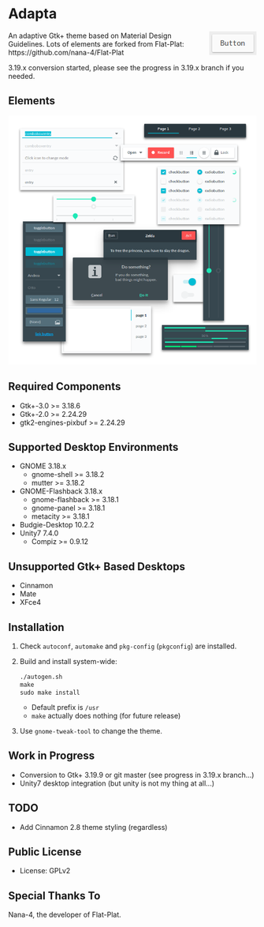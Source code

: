 Adapta
=========
<img src="img/Button.gif" alt="Button" align="right" />
An adaptive Gtk+ theme based on Material Design Guidelines.
Lots of elements are forked from Flat-Plat: https://github.com/nana-4/Flat-Plat

3.19.x conversion started, please see the progress in 3.19.x branch if you needed.

Elements
--------
![Materials](img/Materials.png)

Required Components
-------------------
* Gtk+-3.0 >= 3.18.6
* Gtk+-2.0 >= 2.24.29
* gtk2-engines-pixbuf >= 2.24.29

Supported Desktop Environments
------------------------------
* GNOME 3.18.x
  * gnome-shell >= 3.18.2
  * mutter >= 3.18.2
* GNOME-Flashback 3.18.x
  * gnome-flashback >= 3.18.1
  * gnome-panel >= 3.18.1
  * metacity >= 3.18.1
* Budgie-Desktop 10.2.2
* Unity7 7.4.0
  * Compiz >= 0.9.12

Unsupported Gtk+ Based Desktops
-------------------------------
* Cinnamon
* Mate
* XFce4

Installation
------------
1. Check `autoconf`, `automake` and `pkg-config` (`pkgconfig`) are installed.
2. Build and install system-wide:
   ```
   ./autogen.sh
   make
   sudo make install
   ```
   * Default prefix is `/usr`
   * `make` actually does nothing (for future release)

3. Use `gnome-tweak-tool` to change the theme.

Work in Progress
----------------
* Conversion to Gtk+ 3.19.9 or git master (see progress in 3.19.x branch...)
* Unity7 desktop integration (but unity is not my thing at all...)

TODO
----
* Add Cinnamon 2.8 theme styling (regardless)

Public License
--------------
* License: GPLv2

Special Thanks To
--------------
Nana-4, the developer of Flat-Plat.
